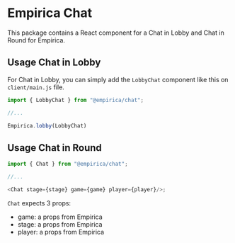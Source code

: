 # Empirica Chat

This package contains a React component for a Chat in Lobby and Chat in Round for Empirica.

## Usage Chat in Lobby

For Chat in Lobby, you can simply add the `LobbyChat` component like this on `client/main.js` file.

```js
import { LobbyChat } from "@empirica/chat";

//...

Empirica.lobby(LobbyChat)

```

## Usage Chat in Round

```js
import { Chat } from "@empirica/chat";

//...

<Chat stage={stage} game={game} player={player}/>;

```

`Chat` expects 3 props:

- game: a props from Empirica
- stage: a props from Empirica
- player: a props from Empirica